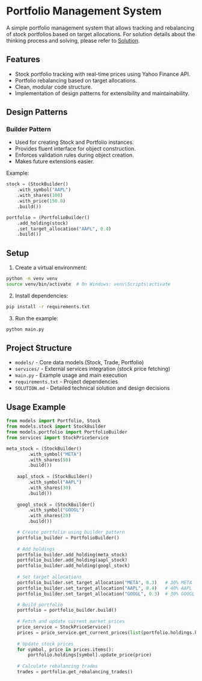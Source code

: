 # Portfolio Management System

A simple portfolio management system that allows tracking and rebalancing of stock portfolios based on target allocations. For solution details about the thinking process and solving, please refer to [Solution](SOLUTION.md).

## Features

- Stock portfolio tracking with real-time prices using Yahoo Finance API.
- Portfolio rebalancing based on target allocations.
- Clean, modular code structure.
- Implementation of design patterns for extensibility and maintainability.

## Design Patterns

### Builder Pattern
- Used for creating Stock and Portfolio instances.
- Provides fluent interface for object construction.
- Enforces validation rules during object creation.
- Makes future extensions easier.

Example:
```python
stock = (StockBuilder()
    .with_symbol("AAPL")
    .with_shares(100)
    .with_price(150.0)
    .build())

portfolio = (PortfolioBuilder()
    .add_holding(stock)
    .set_target_allocation("AAPL", 0.4)
    .build())
```

## Setup

1. Create a virtual environment:
```bash
python -m venv venv
source venv/bin/activate  # On Windows: venv\Scripts\activate
```

2. Install dependencies:
```bash
pip install -r requirements.txt
```

3. Run the example:
```bash
python main.py
```

## Project Structure

- `models/` - Core data models (Stock, Trade, Portfolio)
- `services/` - External services integration (stock price fetching)
- `main.py` - Example usage and main execution
- `requirements.txt` - Project dependencies
- `SOLUTION.md` - Detailed technical solution and design decisions

## Usage Example

```python
from models import Portfolio, Stock
from models.stock import StockBuilder
from models.portfolio import PortfolioBuilder
from services import StockPriceService

meta_stock = (StockBuilder()
        .with_symbol("META")
        .with_shares(50)
        .build())
    
    aapl_stock = (StockBuilder()
        .with_symbol("AAPL")
        .with_shares(30)
        .build())
    
    googl_stock = (StockBuilder()
        .with_symbol("GOOGL")
        .with_shares(20)
        .build())

    # Create portfolio using builder pattern
    portfolio_builder = PortfolioBuilder()
    
    # Add holdings
    portfolio_builder.add_holding(meta_stock)
    portfolio_builder.add_holding(aapl_stock)
    portfolio_builder.add_holding(googl_stock)
    
    # Set target allocations
    portfolio_builder.set_target_allocation("META", 0.3)   # 30% META
    portfolio_builder.set_target_allocation("AAPL", 0.4)   # 40% AAPL
    portfolio_builder.set_target_allocation("GOOGL", 0.3)  # 30% GOOGL

    # Build portfolio
    portfolio = portfolio_builder.build()
    
    # Fetch and update current market prices
    price_service = StockPriceService()
    prices = price_service.get_current_prices(list(portfolio.holdings.keys()))
    
    # Update stock prices
    for symbol, price in prices.items():
        portfolio.holdings[symbol].update_price(price)
        
    # Calculate rebalancing trades
    trades = portfolio.get_rebalancing_trades()
                
``` 
